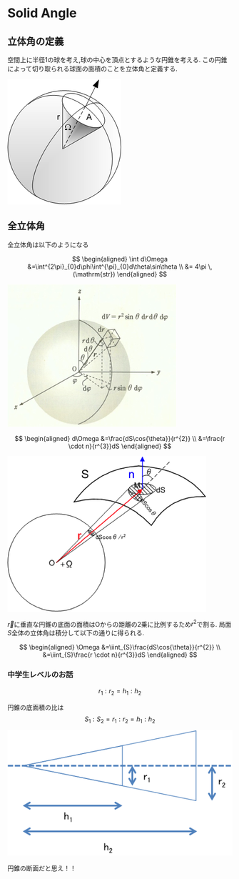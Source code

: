# Solid Angle

## 立体角の定義

空間上に半径1の球を考え,球の中心を頂点とするような円錐を考える.
この円錐によって切り取られる球面の面積のことを立体角と定義する.

![solid_angle_1](./statics/solid_angle_1.png)

## 全立体角

全立体角は以下のようになる

$$
\begin{aligned}
\int d\Omega &=\int^{2\pi}_{0}d\phi\int^{\pi}_{0}d\theta\sin\theta \\
&= 4\pi \, (\mathrm{str})
\end{aligned}
$$

![solid_angle_2](./statics/solid_angle_2.png)

$$
\begin{aligned}
d\Omega &=\frac{dS\cos{\theta}}{r^{2}} \\
&=\frac{r \cdot n}{r^{3}}dS
\end{aligned}
$$

![solid_angle_3](./statics/solid_angle_3.png)

$\vec{r}$に垂直な円錐の底面の面積はOからの距離の2乗に比例するため$r^{2}$で割る.
局面$S$全体の立体角は積分して以下の通りに得られる.

$$
\begin{aligned}
\Omega &=\iint_{S}\frac{dS\cos{\theta}}{r^{2}} \\
&=\iint_{S}\frac{r \cdot n}{r^{3}}dS
\end{aligned}
$$

### 中学生レベルのお話

$$
r_{1} : r_{2} = h_{1} : h_{2}
$$

円錐の底面積の比は
$$
S_{1} : S_{2} = r_{1} : r_{2} = h_{1} : h_{2}
$$

![solid_angle_4](./statics/solid_angle_4.png)

円錐の断面だと思え！！
